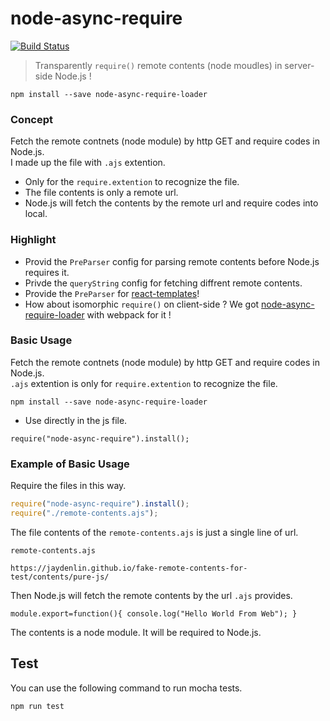 # node-async-require

[![Build Status](https://travis-ci.org/jaydenlin/node-async-require.svg?branch=master)](https://travis-ci.org/jaydenlin/node-async-require)

> Transparently `require()` remote contents (node moudles) in server-side Node.js !
 
```
npm install --save node-async-require-loader
```

### Concept
Fetch the remote contnets (node module) by http GET and require codes in Node.js.   
I made up the file with `.ajs` extention.
* Only for the `require.extention` to recognize the file.
* The file contents is only a remote url.
* Node.js will fetch the contents by the remote url and require codes into local.

### Highlight
* Provid the `PreParser` config for parsing remote contents before Node.js requires it.
* Privde the `queryString` config for fetching diffrent remote contents.
* Provide the `PreParser` for [react-templates](http://wix.github.io/react-templates)!
* How about isomorphic `require()` on client-side ? We got [node-async-require-loader](https://github.com/jaydenlin/node-async-require-loader) with webpack for it ! 

### Basic Usage

Fetch the remote contnets (node module) by http GET and require codes in Node.js.  
`.ajs` extention is only for `require.extention` to recognize the file.  

```
npm install --save node-async-require-loader
```

* Use directly in the js file. 
```
require("node-async-require").install();

```

### Example of Basic Usage

Require the files in this way.

```js
require("node-async-require").install();
require("./remote-contents.ajs");

```

The file contents of the `remote-contents.ajs` is just a single line of url.   

   
`remote-contents.ajs`
```
https://jaydenlin.github.io/fake-remote-contents-for-test/contents/pure-js/
```
   
Then Node.js will fetch the remote contents by the url `.ajs` provides.

```
module.export=function(){ console.log("Hello World From Web"); }
```
The contents is a node module. It will be required to Node.js.


## Test

You can use the following command to run mocha tests.

```
npm run test
```

